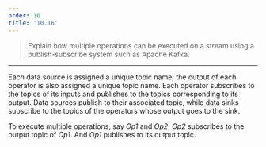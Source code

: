 ```yaml
---
order: 16
title: '10.16'
---
```

> Explain how multiple operations can be executed on a stream using a 
> publish-subscribe system such as Apache Kafka. 

--------------------------------

Each data source is assigned a unique topic name; the output of each operator is 
also assigned a unique topic name. Each operator subscribes to the topics of 
its inputs and publishes to the topics corresponding to its output. Data sources publish
to their associated topic, while data sinks subscribe to the topics of the operators
whose output goes to the sink. 

To execute multiple operations, say _Op1_ and _Op2_, _Op2_ subscribes to the output topic
of _Op1_. And _Op1_ publishes to its output topic. 